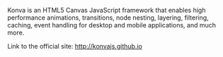 
Konva is an HTML5 Canvas JavaScript framework that enables high performance animations, transitions, node nesting, layering, filtering, caching, event handling for desktop and mobile applications, and much more.

Link to the official site: http://konvajs.github.io
